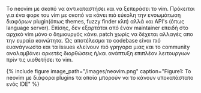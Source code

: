 Τo neovim με σκοπό να αντικαταστήσει και να ξεπεράσει το vim. Πρόκειται για ένα φορκ του vim με σκοπό να κάνει πιό εύκολη την ενσωμάτωση διαφόρων plugin(όπως themes, fuzzy finder κλπ) αλλά και
API's (όπως language server). Επίσης, δεν εξαρτάται από έναν maintainer επειδή στο αρχικό vim μόνο ο δημιουργός κάνει patch χωρίς να δέχεται αλλαγές απο την ευραία κοινώτητα. Ώς αποτέλεσμα το 
codebase είναι πιό ευανάγνωστο και τα issues κλείνουν πιό γρηγορα μιας και το community αναλαμβάνει αρκετές διορθώσεις ή/και ανάπτυξη επιπλέον λειτουργιων πρίν τις υιοθετήσει το vim.

{% include figure image_path="/images/neovim.png" caption="Figure1: To neovim με διάφορα plugins τα οποία μπορούν να το κάνουν υποκατάστατο ενός IDE" %}
